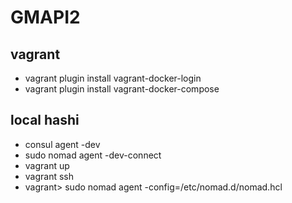 # GMAPI2

## vagrant
- vagrant plugin install vagrant-docker-login
- vagrant plugin install vagrant-docker-compose

## local hashi
- consul agent -dev
- sudo nomad agent -dev-connect
- vagrant up
- vagrant ssh
- vagrant> sudo nomad agent -config=/etc/nomad.d/nomad.hcl